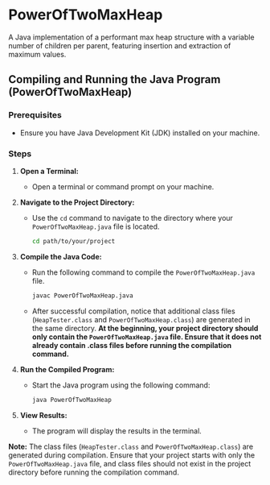 # PowerOfTwoMaxHeap
 A Java implementation of a performant max heap structure with a variable number of children per parent, featuring insertion and extraction of maximum values.

## Compiling and Running the Java Program (PowerOfTwoMaxHeap)

### Prerequisites
- Ensure you have Java Development Kit (JDK) installed on your machine.

### Steps

1. **Open a Terminal:**
   - Open a terminal or command prompt on your machine.

2. **Navigate to the Project Directory:**
   - Use the `cd` command to navigate to the directory where your `PowerOfTwoMaxHeap.java` file is located.
     ```bash
     cd path/to/your/project
     ```

3. **Compile the Java Code:**
   - Run the following command to compile the `PowerOfTwoMaxHeap.java` file.
     ```bash
     javac PowerOfTwoMaxHeap.java
     ```

   - After successful compilation, notice that additional class files (`HeapTester.class` and `PowerOfTwoMaxHeap.class`) are generated in the same directory. **At the beginning, your project directory should only contain the `PowerOfTwoMaxHeap.java` file. Ensure that it does not already contain .class files before running the compilation command.**

4. **Run the Compiled Program:**
   - Start the Java program using the following command:
     ```bash
     java PowerOfTwoMaxHeap
     ```

5. **View Results:**
   - The program will display the results in the terminal.

**Note:** The class files (`HeapTester.class` and `PowerOfTwoMaxHeap.class`) are generated during compilation. 
Ensure that your project starts with only the `PowerOfTwoMaxHeap.java` file, and class files should not exist in the project directory before running the compilation command.



